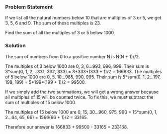 ### **Problem Statement**

If we list all the natural numbers below 10 that are multiples of 3 or 5, we get 3, 5, 6 and 9. The sum of these multiples is 23.

Find the sum of all the multiples of 3 or 5 below 1000.

### **Solution**

The sum of numbers from 0 to a positive number N is N(N + 1)//2.

The multiples of 3 below 1000 are 0, 3, 6...993, 996, 999. Their sum is 3\*sum(0, 1, 2,...331, 332, 333) = 3\*333\*(333 + 1)/2 = 166833.
The multiples of 5 below 1000 are 0, 5, 10...985, 990, 995. Their sum is 5\*sum(0, 1, 2...197, 198, 199) = 5\*199\*(199 + 1)/2 = 99500.

If we simply add the two summations, we will get a wrong answer because all multiples of 15 will be counted twice. To fix this, we must subtract the sum of multiples of 15 below 1000.

The multiples of 15 below 1000 are 0, 15, 30...960, 975, 990 = 15\*sum(0, 1, 2...64, 65, 66) = 15*66*(66 + 1)/2 = 33165.

Therefore our answer is 166833 + 99500 - 33165 = 233168.
